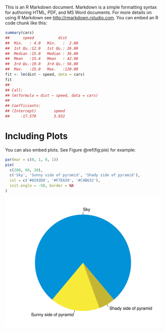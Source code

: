 This is an R Markdown document. Markdown is a simple formatting syntax for authoring HTML, PDF, and MS Word documents. For more details on using R Markdown see <http://rmarkdown.rstudio.com>. <!--more--> You can embed an R code chunk like this:

``` r
summary(cars)
##      speed           dist       
##  Min.   : 4.0   Min.   :  2.00  
##  1st Qu.:12.0   1st Qu.: 26.00  
##  Median :15.0   Median : 36.00  
##  Mean   :15.4   Mean   : 42.98  
##  3rd Qu.:19.0   3rd Qu.: 56.00  
##  Max.   :25.0   Max.   :120.00
fit <- lm(dist ~ speed, data = cars)
fit
## 
## Call:
## lm(formula = dist ~ speed, data = cars)
## 
## Coefficients:
## (Intercept)        speed  
##     -17.579        3.932
```

Including Plots
===============

You can also embed plots. See Figure @ref(fig:pie) for example:

``` r
par(mar = c(0, 1, 0, 1))
pie(
  c(280, 60, 20),
  c('Sky', 'Sunny side of pyramid', 'Shady side of pyramid'),
  col = c('#0292D8', '#F7EA39', '#C4B632'),
  init.angle = -50, border = NA
)
```

![A fancy pie chart.](../assets/images/pie2-1.svg)
